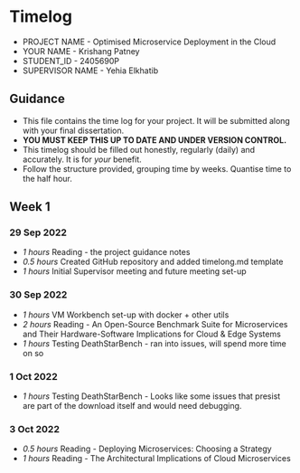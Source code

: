# Timelog

* PROJECT NAME - Optimised Microservice Deployment in the Cloud
* YOUR NAME - Krishang Patney
* STUDENT_ID - 2405690P
* SUPERVISOR NAME - Yehia Elkhatib

## Guidance

* This file contains the time log for your project. It will be submitted along with your final dissertation.
* **YOU MUST KEEP THIS UP TO DATE AND UNDER VERSION CONTROL.**
* This timelog should be filled out honestly, regularly (daily) and accurately. It is for *your* benefit.
* Follow the structure provided, grouping time by weeks.  Quantise time to the half hour.

## Week 1

### 29 Sep 2022

* *1 hours* Reading - the project guidance notes
* *0.5 hours* Created GitHub repository and added timelong.md template
* *1 hours* Initial Supervisor meeting and future meeting set-up

### 30 Sep 2022

* *1 hours* VM Workbench set-up with docker + other utils 
* *2 hours* Reading - An Open-Source Benchmark Suite for Microservices and Their Hardware-Software Implications for Cloud & Edge Systems 
* *1 hours* Testing DeathStarBench - ran into issues, will spend more time on so

### 1 Oct 2022

* *1 hours* Testing DeathStarBench - Looks like some issues that presist are part of the download itself and would need debugging. 

### 3 Oct 2022

* *0.5 hours* Reading - Deploying Microservices: Choosing a Strategy
* *1 hours* Reading - The Architectural Implications of Cloud Microservices

